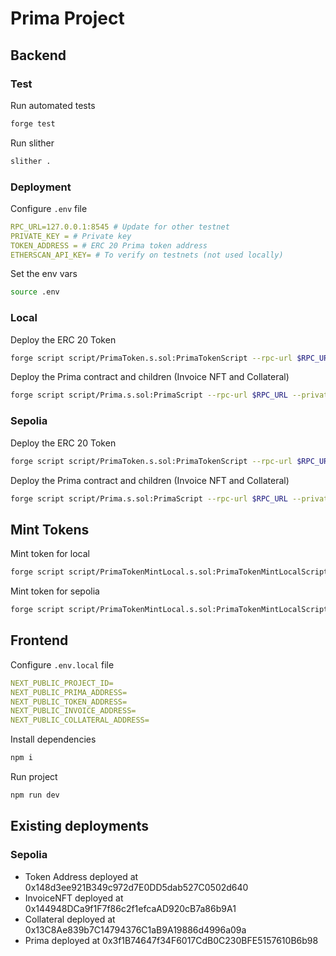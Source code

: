 # Prima Project

## Backend

### Test

Run automated tests
```bash
forge test
```

Run slither
```bash
slither .
```


### Deployment

Configure `.env` file
```yml
RPC_URL=127.0.0.1:8545 # Update for other testnet
PRIVATE_KEY = # Private key 
TOKEN_ADDRESS = # ERC 20 Prima token address
ETHERSCAN_API_KEY= # To verify on testnets (not used locally)
```

Set the env vars
```bash
source .env
```

### Local
Deploy the ERC 20 Token
```bash
forge script script/PrimaToken.s.sol:PrimaTokenScript --rpc-url $RPC_URL --private-key $PRIVATE_KEY --broadcast 
```

Deploy the Prima contract and children (Invoice NFT and Collateral)
```bash
forge script script/Prima.s.sol:PrimaScript --rpc-url $RPC_URL --private-key $PRIVATE_KEY --broadcast $TOKEN_ADDRESS --sig 'run(address)'
```

### Sepolia
Deploy the ERC 20 Token
```bash
forge script script/PrimaToken.s.sol:PrimaTokenScript --rpc-url $RPC_URL --private-key $PRIVATE_KEY --etherscan-api-key $ETHERSCAN_API_KEY --verify --broadcast 
```

Deploy the Prima contract and children (Invoice NFT and Collateral)
```bash
forge script script/Prima.s.sol:PrimaScript --rpc-url $RPC_URL --private-key $PRIVATE_KEY --etherscan-api-key $ETHERSCAN_API_KEY --verify --broadcast $TOKEN_ADDRESS --sig 'run(address)'
```

## Mint Tokens

Mint token for local
```bash
forge script script/PrimaTokenMintLocal.s.sol:PrimaTokenMintLocalScript --rpc-url $RPC_URL --private-key $PRIVATE_KEY --broadcast $TOKEN_ADDRESS --sig 'run(address)'
```

Mint token for sepolia
```bash
forge script script/PrimaTokenMintLocal.s.sol:PrimaTokenMintLocalScript --rpc-url $RPC_URL --private-key $PRIVATE_KEY --broadcast $TOKEN_ADDRESS --sig 'runSepolia(address)'
```

## Frontend

Configure `.env.local` file
```yml
NEXT_PUBLIC_PROJECT_ID=
NEXT_PUBLIC_PRIMA_ADDRESS=
NEXT_PUBLIC_TOKEN_ADDRESS=
NEXT_PUBLIC_INVOICE_ADDRESS=
NEXT_PUBLIC_COLLATERAL_ADDRESS=
```

Install dependencies
```bash
npm i
```

Run project
```bash
npm run dev
```

## Existing deployments

### Sepolia
- Token Address deployed at 0x148d3ee921B349c972d7E0DD5dab527C0502d640
-  InvoiceNFT deployed at 0x144948DCa9f1F7f86c2f1efcaAD920cB7a86b9A1
-  Collateral deployed at 0x13C8Ae839b7C14794376C1aB9A19886d4996a09a
-  Prima deployed at 0x3f1B74647f34F6017CdB0C230BFE5157610B6b98
